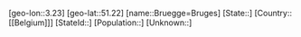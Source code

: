 ﻿---
location: [51.22,3.23]
mapzoom: [7,12] 
mapmarker: city 
type: City
tags:
- geo/City


SpocWebEntityId: 29382
isDeleted: false
confidential: public

---
[geo-lon::3.23]
[geo-lat::51.22]
[name::Bruegge=Bruges]
[State::]
[Country::[[Belgium]]]
[StateId::]
[Population::]
[Unknown::]

